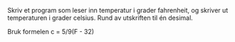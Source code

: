 Skriv et program som leser inn temperatur i grader fahrenheit, og skriver ut temperaturen i grader celsius. Rund av utskriften til én desimal.

Bruk formelen c = 5/9(F - 32)